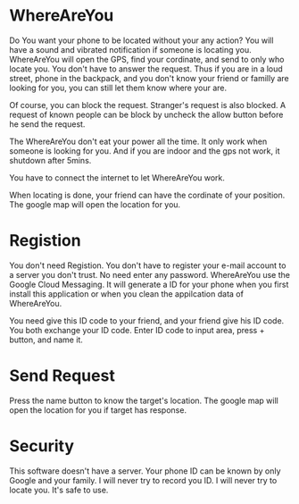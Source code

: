 # WhereAreYou
Do You want your phone to be located without your any action?  You will have a sound and vibrated notification if someone is locating you.  WhereAreYou will open the GPS, find your cordinate, and send to only who locate you.  You don't have to answer the request.  Thus if you are in a loud street, phone in the backpack, and you don't know your friend or familly are looking for you, you can still let them know where your are.

Of course, you can block the request.  Stranger's request is also blocked.  A request of known people can be block by uncheck the allow button before he send the request.

The WhereAreYou don't eat your power all the time.  It only work when someone is looking for you.  And if you are indoor and the gps not work, it shutdown after 5mins.

You have to connect the internet to let WhereAreYou work.

When locating is done, your friend can have the cordinate of your position.  The google map will open the location for you.

# Registion
You don't need Registion.  You don't have to register your e-mail account to a server you don't trust.  No need enter any password.
WhereAreYou use the Google Cloud Messaging.  It will generate a ID for your phone when you first install this application or when you clean the appilcation data of WhereAreYou.

You need give this ID code to your friend, and your friend give his ID code.  You both exchange your ID code.  Enter ID code to input area, press + button, and name it.

# Send Request
Press the name button to know the target's location.  The google map will open the location for you if target has response.

# Security
This software doesn't have a server.  Your phone ID can be known by only Google and your family.  I will never try to record you ID.  I will never try to locate you.  It's safe to use.
